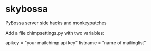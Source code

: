 skybossa
========

PyBossa server side hacks and monkeypatches

Add a file chimpsettings.py with two variables:

apikey = "your mailchimp api key"
listname = "name of mailinglist"
